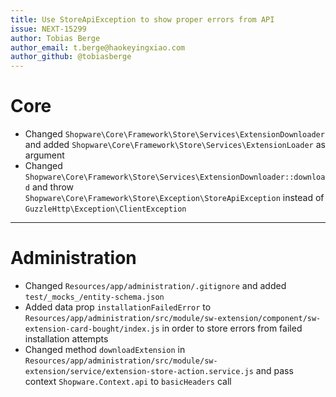 ```yaml
---
title: Use StoreApiException to show proper errors from API
issue: NEXT-15299
author: Tobias Berge
author_email: t.berge@haokeyingxiao.com 
author_github: @tobiasberge
---
```

# Core
* Changed `Shopware\Core\Framework\Store\Services\ExtensionDownloader` and added `Shopware\Core\Framework\Store\Services\ExtensionLoader` as argument
* Changed `Shopware\Core\Framework\Store\Services\ExtensionDownloader::download` and throw `Shopware\Core\Framework\Store\Exception\StoreApiException` instead of `GuzzleHttp\Exception\ClientException`
___
# Administration
* Changed `Resources/app/administration/.gitignore` and added `test/_mocks_/entity-schema.json`
* Added data prop `installationFailedError` to `Resources/app/administration/src/module/sw-extension/component/sw-extension-card-bought/index.js` in order to store errors from failed installation attempts
* Changed method `downloadExtension` in `Resources/app/administration/src/module/sw-extension/service/extension-store-action.service.js` and pass context `Shopware.Context.api` to `basicHeaders` call

